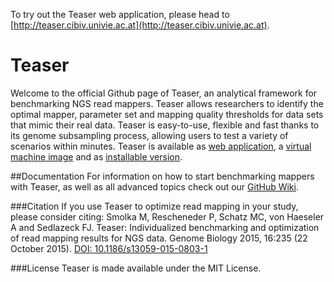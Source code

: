 To try out the Teaser web application, please head to [http://teaser.cibiv.univie.ac.at](http://teaser.cibiv.univie.ac.at).

# Teaser
Welcome to the official Github page of Teaser, an analytical framework for benchmarking NGS read mappers. Teaser allows researchers to identify the optimal mapper, parameter set and mapping quality thresholds for data sets that mimic their real data. Teaser is easy-to-use, flexible and fast thanks to its genome subsampling process, allowing users to test a variety of scenarios within minutes. Teaser is available as [web application](http://teaser.cibiv.univie.ac.at), a [virtual machine image](https://github.com/Cibiv/Teaser#advanced-users-virtual-machine-image) and as [installable version](https://github.com/Cibiv/Teaser#advanced-users-installation).

##Documentation
For information on how to start benchmarking mappers with Teaser, as well as all advanced topics check out our [GitHub Wiki](https://github.com/Cibiv/Teaser/wiki).

###Citation
If you use Teaser to optimize read mapping in your study, please consider citing: Smolka M, Rescheneder P, Schatz MC, von Haeseler A and Sedlazeck FJ. Teaser: Individualized benchmarking and optimization of read mapping results for NGS data. Genome Biology 2015, 16:235 (22 October 2015). [DOI: 10.1186/s13059-015-0803-1](http://www.genomebiology.com/2015/16/1/235)

###License
Teaser is made available under the MIT License.
